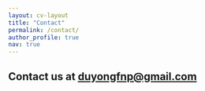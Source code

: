 ```yaml
---
layout: cv-layout
title: "Contact"
permalink: /contact/
author_profile: true
nav: true
---
```

## Contact us at duyongfnp@gmail.com ##
